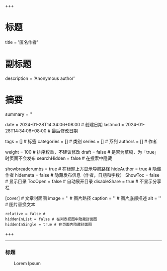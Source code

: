 +++
# 标题
title = '匿名作者'
# 副标题
description = 'Anonymous author'
# 摘要
summary = ''

date = 2024-01-28T14:34:06+08:00 # 创建日期
lastmod = 2024-01-28T14:34:06+08:00 # 最后修改日期

tags = [] # 标签
categories = [] # 类别
series = [] # 系列
authors = [] # 作者

weight = 100 # 排序权重，不建议修改
draft = false # 是否为草稿，为「true」时页面不会发布
searchHidden =  false # 在搜索中隐藏

showbreadcrumbs = true # 在标题上方显示导航路径
hideAuthor = true # 隐藏作者
hidemeta = false # 隐藏发布信息（作者，日期和字数）
ShowToc = false  # 显示目录
TocOpen = false # 自动展开目录
disableShare = true # 不显示分享栏

[cover] # 文章封面图
    image = '' # 图片路径
    caption = '' # 图片底部描述
    alt = '' # 图片替换文本

    relative = false #
    hiddenInList = false # 在列表视图中隐藏封面图
    hiddenInSingle = true # 在页面内隐藏封面图
+++

----
### 标题

&emsp;&emsp;Lorem Ipsum